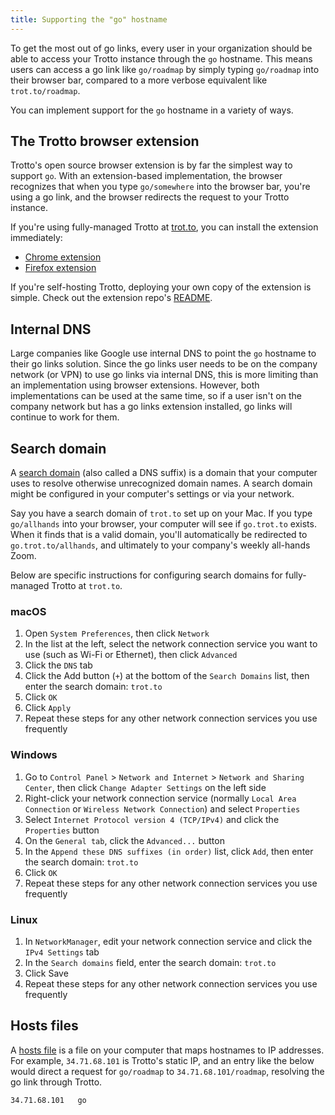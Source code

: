 ```yaml
---
title: Supporting the "go" hostname
---
```


To get the most out of go links, every user in your organization should be able to access your
Trotto instance through the `go` hostname. This means users can access a go link like
`go/roadmap` by simply typing `go/roadmap` into their browser bar, compared to a more verbose
equivalent like `trot.to/roadmap`.

You can implement support for the `go` hostname in a variety of ways.

## The Trotto browser extension

Trotto's open source browser extension is by far the simplest way to support `go`. With an extension-based implementation,
the browser recognizes that when you type `go/somewhere` into the browser bar, you're using a go link, and the browser
redirects the request to your Trotto instance.

If you're using fully-managed Trotto at [trot.to](https://trot.to/_/auth/login), you can install the extension
immediately:

* [Chrome extension](https://chrome.google.com/webstore/detail/trotto-go-links/nkeoojidblilnkcbbmfhaeebndapehjk)
* [Firefox extension](https://addons.mozilla.org/firefox/addon/trotto-go-links)

If you're self-hosting Trotto, deploying your own copy of the extension is simple. Check out the extension repo's
[README](https://github.com/trotto/browser-extension).

## Internal DNS

Large companies like Google use internal DNS to point the `go` hostname to their go links solution. Since the go
links user needs to be on the company network (or VPN) to use go links via internal DNS, this is more limiting
than an implementation using browser extensions. However, both implementations can be used at the same time, so if
a user isn't on the company network but has a go links extension installed, go links will continue to work for them.

## Search domain

A [search domain](https://en.wikipedia.org/wiki/Search_domain) (also called a DNS suffix) is a domain that your
computer uses to resolve otherwise unrecognized domain names. A search domain might be configured in your computer's
settings or via your network.

Say you have a search domain of `trot.to` set up on your Mac. If you type `go/allhands` into your browser, your
computer will see if `go.trot.to` exists. When it finds that is a valid domain, you'll automatically be redirected
to `go.trot.to/allhands`, and ultimately to your company's weekly all-hands Zoom.

Below are specific instructions for configuring search domains for fully-managed Trotto at `trot.to`.

### macOS

1. Open `System Preferences`, then click `Network`
2. In the list at the left, select the network connection service you want to use (such as Wi-Fi or Ethernet), then
   click `Advanced`
3. Click the `DNS` tab
4. Click the Add button (`+`) at the bottom of the `Search Domains` list, then enter the search domain: `trot.to`
5. Click `OK`
6. Click `Apply`
7. Repeat these steps for any other network connection services you use frequently

### Windows

1. Go to `Control Panel` > `Network and Internet` > `Network and Sharing Center`, then click `Change Adapter Settings`
   on the left side
2. Right-click your network connection service (normally `Local Area Connection` or `Wireless Network Connection`) and
   select `Properties`
3. Select `Internet Protocol version 4 (TCP/IPv4)` and click the `Properties` button
4. On the `General tab`, click the `Advanced...` button
5. In the `Append these DNS suffixes (in order)` list, click `Add`, then enter the search domain: `trot.to`
6. Click `OK`
7. Repeat these steps for any other network connection services you use frequently

### Linux

1. In `NetworkManager`, edit your network connection service and click the `IPv4 Settings` tab
2. In the `Search domains` field, enter the search domain: `trot.to`
3. Click Save
4. Repeat these steps for any other network connection services you use frequently

## Hosts files
A [hosts file](https://en.wikipedia.org/wiki/Hosts_(file)) is a file on your computer that maps hostnames to IP
addresses. For example, `34.71.68.101` is Trotto's static IP, and an entry like the below would direct a request for
`go/roadmap` to `34.71.68.101/roadmap`, resolving the go link through Trotto.

```
34.71.68.101   go
```
